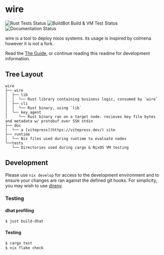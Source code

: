 # wire

![Rust Tests Status](https://img.shields.io/github/actions/workflow/status/wires-org/wire/test.yml?branch=main&style=flat-square&label=Rust%20Tests)
![BuildBot Build & VM Test Status](https://img.shields.io/github/checks-status/wires-org/wire/main?style=flat-square&label=BuildBot%20Build%20%26%20VM%20Tests)
![Documentation Status](https://img.shields.io/github/actions/workflow/status/wires-org/wire/pages.yml?branch=main&style=flat-square&label=Documentation)

wire is a tool to deploy nixos systems. its usage is inspired by colmena however it is not a fork.

Read the [The Guide](https://wire.althaea.zone/guides/installation.html), or continue reading this readme for development information.

## Tree Layout

```
wire
├── wire
│  ├── lib
│  │  └── Rust library containing business logic, consumed by `wire`
│  ├── cli
│  │  └── Rust binary, using `lib`
│  └── key_agent
│     └── Rust binary ran on a target node. recieves key file bytes and metadata w/ protobuf over SSH stdin
├── doc
│  └── a [vitepress](https://vitepress.dev/) site
├── runtime
│  └── Nix files used during runtime to evaluate nodes
└──tests
   └── Directories used during cargo & NixOS VM testing
```

## Development

Please use `nix develop` for access to the development environment and to ensure
your changes are ran against the defined git hooks. For simplicity, you may wish
to use [direnv](https://github.com/direnv/direnv).

### Testing

#### dhat profiling

```sh
$ just build-dhat
```

#### Testing

```sh
$ cargo test
$ nix flake check
```
